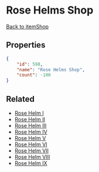 # Rose Helms Shop

<no description available>

[Back to itemShop](../item-shops.md)

## Properties

```json
{
    "id": 598,
    "name": "Rose Helms Shop",
    "count": -100
}
```

## Related

- [Rose Helm I](../items/18185-rose-helm-i.md)
- [Rose Helm II](../items/18186-rose-helm-ii.md)
- [Rose Helm III](../items/18187-rose-helm-iii.md)
- [Rose Helm IV](../items/18188-rose-helm-iv.md)
- [Rose Helm V](../items/18189-rose-helm-v.md)
- [Rose Helm VI](../items/18190-rose-helm-vi.md)
- [Rose Helm VII](../items/18191-rose-helm-vii.md)
- [Rose Helm VIII](../items/18192-rose-helm-viii.md)
- [Rose Helm IX](../items/18193-rose-helm-ix.md)

